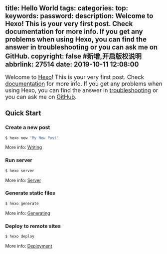title: Hello World
tags:
categories:
top:
keywords:
password:
description: Welcome to Hexo! This is your very first post. Check documentation for more info. If you get any problems when using Hexo, you can find the answer in troubleshooting or you can ask me on GitHub.
copyright: false #新增,开启版权说明
abbrlink: 27514
date: 2019-10-11 12:08:00
---
<font size=4>Welcome to [Hexo](https://hexo.io/)! This is your very first post. Check [documentation](https://hexo.io/docs/) for more info. If you get any problems when using Hexo, you can find the answer in [troubleshooting](https://hexo.io/docs/troubleshooting.html) or you can ask me on [GitHub](https://github.com/hexojs/hexo/issues).</font>
## Quick Start

### Create a new post

``` bash
$ hexo new "My New Post"
```

More info: [Writing](https://hexo.io/docs/writing.html)

### Run server

``` bash
$ hexo server
```

More info: [Server](https://hexo.io/docs/server.html)

### Generate static files

``` bash
$ hexo generate
```

More info: [Generating](https://hexo.io/docs/generating.html)

### Deploy to remote sites

``` bash
$ hexo deploy
```

More info: [Deployment](https://hexo.io/docs/deployment.html)
